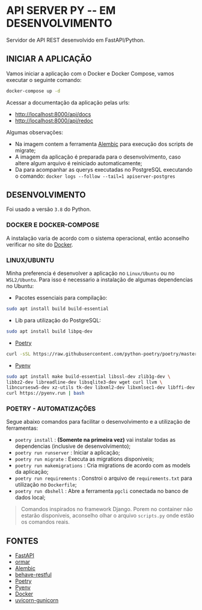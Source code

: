 # API SERVER PY -- EM DESENVOLVIMENTO
Servidor de API REST desenvolvido em FastAPI/Python.

## INICIAR A APLICAÇÃO

Vamos iniciar a aplicação com o Docker e Docker Compose, vamos executar o seguinte comando:
```bash
docker-compose up -d
```
Acessar a documentação da aplicação pelas urls:
- [http://localhost:8000/api/docs](http://localhost:8000/api/docs)
- [http://localhost:8000/api/redoc](http://localhost:8000/api/redoc)

Algumas observações:
- Na imagem contem a ferramenta [Alembic](https://alembic.sqlalchemy.org/en/latest/) para execução dos scripts de migrate;
- A imagem da aplicação é preparada para o desenvolvimento, caso altere algum arquivo é reiniciado automaticamente;
- Da para acompanhar as querys executadas no PostgreSQL executando o comando: `docker logs --follow --tail=1 apiserver-postgres`

## DESENVOLVIMENTO
Foi usado a versão `3.8` do Python.

### DOCKER E DOCKER-COMPOSE
A instalação varia de acordo com o sistema operacional, então aconselho verificar no site do [Docker](https://docs.docker.com/).

### LINUX/UBUNTU
Minha preferencia é desenvolver a aplicação no `Linux/Ubuntu` ou no `WSL2/Ubuntu`.
Para isso é necessario a instalação de algumas dependencias no Ubuntu:

- Pacotes essenciais para compilação:
```bash
sudo apt install build build-essential
```
- Lib para utilização do PostgreSQL:
```bash
sudo apt install build libpq-dev
```
- [Poetry](https://python-poetry.org/)
```bash
curl -sSL https://raw.githubusercontent.com/python-poetry/poetry/master/get-poetry.py | python3 -
```
- [Pyenv](https://github.com/pyenv/pyenv)
```bash
sudo apt install make build-essential libssl-dev zlib1g-dev \
libbz2-dev libreadline-dev libsqlite3-dev wget curl llvm \
libncursesw5-dev xz-utils tk-dev libxml2-dev libxmlsec1-dev libffi-dev liblzma-dev && \
curl https://pyenv.run | bash
```

### POETRY - AUTOMATIZAÇÕES
Segue abaixo comandos para facilitar o desenvolvimento e a utilização de ferramentas:

- `poetry install` : **(Somente na primeira vez)** vai instalar todas as dependencias (inclusive de desenvolvimento);
- `poetry run runserver` : Iniciar a aplicação;
- `poetry run migrate` : Executa as migrations disponiveis;
- `poetry run makemigrations` : Cria migrations de acordo com as models da aplicação;
- `poetry run requirements` : Constroi o arquivo de `requirements.txt` para utilização no `Dockerfile`;
- `poetry run dbshell` : Abre a ferramenta `pgcli` conectada no banco de dados local;

> Comandos inspirados no framework Django. Porem no container não estarão disponiveis, aconselho olhar o arquivo `scripts.py` onde estão os comandos reais.


## FONTES

- [FastAPI](https://fastapi.tiangolo.com/)
- [ormar](https://github.com/collerek/ormar)
- [Alembic](https://alembic.sqlalchemy.org/en/latest/)
- [behave-restful](https://github.com/behave-restful/behave-restful)
- [Poetry](https://python-poetry.org/)
- [Pyenv](https://github.com/pyenv/pyenv)
- [Docker](https://docs.docker.com/)
- [uvicorn-gunicorn](https://github.com/tiangolo/uvicorn-gunicorn-docker)